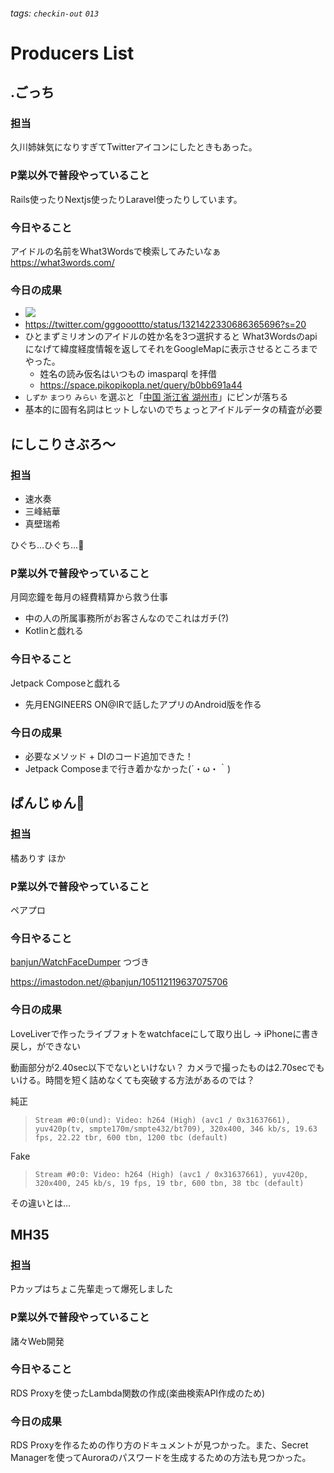 ###### tags: `checkin-out` `013`

# Producers List

## .ごっち

### 担当

久川姉妹気になりすぎてTwitterアイコンにしたときもあった。

### P業以外で普段やっていること

Rails使ったりNextjs使ったりLaravel使ったりしています。

### 今日やること

アイドルの名前をWhat3Wordsで検索してみたいなぁ <https://what3words.com/>

### 今日の成果

- ![](https://i.imgur.com/bmTkTE9.png)
- https://twitter.com/gggooottto/status/1321422330686365696?s=20
- ひとまずミリオンのアイドルの姓か名を3つ選択すると What3Wordsのapiになげて緯度経度情報を返してそれをGoogleMapに表示させるところまでやった。
    - 姓名の読み仮名はいつもの imasparql を拝借
    - https://space.pikopikopla.net/query/b0bb691a44
- `しずか` `まつり` `みらい` を選ぶと「[中国 浙江省 湖州市](https://goo.gl/maps/BAUBjeXHgHQRd5dcA)」にピンが落ちる
- 基本的に固有名詞はヒットしないのでちょっとアイドルデータの精査が必要

## にしこりさぶろ〜

### 担当

- 速水奏
- 三峰結華
- 真壁瑞希

ひぐち…ひぐち…🥺

### P業以外で普段やっていること

月岡恋鐘を毎月の経費精算から救う仕事
- 中の人の所属事務所がお客さんなのでこれはガチ(?) 
- Kotlinと戯れる

### 今日やること

Jetpack Composeと戯れる
- 先月ENGINEERS ON@IRで話したアプリのAndroid版を作る 

### 今日の成果

- 必要なメソッド + DIのコード追加できた！
- Jetpack Composeまで行き着かなかった(´・ω・｀)

## ばんじゅん🍓

### 担当

橘ありす ほか

### P業以外で普段やっていること

ペアプロ

### 今日やること

[banjun/WatchFaceDumper](https://github.com/banjun/WatchFaceDumper) つづき

https://imastodon.net/@banjun/105112119637075706


### 今日の成果

LoveLiverで作ったライブフォトをwatchfaceにして取り出し → iPhoneに書き戻し，ができない

動画部分が2.40sec以下でないといけない？ カメラで撮ったものは2.70secでもいける。時間を短く詰めなくても突破する方法があるのでは？

純正

>     Stream #0:0(und): Video: h264 (High) (avc1 / 0x31637661), yuv420p(tv, smpte170m/smpte432/bt709), 320x400, 346 kb/s, 19.63 fps, 22.22 tbr, 600 tbn, 1200 tbc (default)

Fake

>     Stream #0:0: Video: h264 (High) (avc1 / 0x31637661), yuv420p, 320x400, 245 kb/s, 19 fps, 19 tbr, 600 tbn, 38 tbc (default)

その違いとは...


## MH35

### 担当

Pカップはちょこ先輩走って爆死しました

### P業以外で普段やっていること

諸々Web開発

### 今日やること

RDS Proxyを使ったLambda関数の作成(楽曲検索API作成のため)

### 今日の成果

RDS Proxyを作るための作り方のドキュメントが見つかった。また、Secret Managerを使ってAuroraのパスワードを生成するための方法も見つかった。
